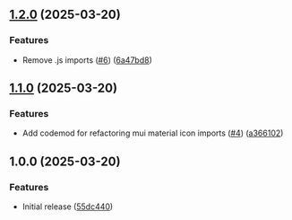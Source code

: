 ## [1.2.0](https://github.com/BrightNight-Energy/ts-import-codemod/compare/v1.1.0...v1.2.0) (2025-03-20)

### Features

* Remove .js imports ([#6](https://github.com/BrightNight-Energy/ts-import-codemod/issues/6)) ([6a47bd8](https://github.com/BrightNight-Energy/ts-import-codemod/commit/6a47bd8fa1fc960069ed2001911f6c6fa175571d))

## [1.1.0](https://github.com/BrightNight-Energy/ts-import-codemod/compare/v1.0.0...v1.1.0) (2025-03-20)

### Features

* Add codemod for refactoring mui material icon imports ([#4](https://github.com/BrightNight-Energy/ts-import-codemod/issues/4)) ([a366102](https://github.com/BrightNight-Energy/ts-import-codemod/commit/a3661029713114529c099b2a8ea61cef0cb6c22b))

## 1.0.0 (2025-03-20)

### Features

* Initial release ([55dc440](https://github.com/BrightNight-Energy/ts-ecma-import-codmod/commit/55dc440dcdec4059ddd657180df59bfc76133d6c))
